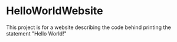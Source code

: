 # HelloWorldWebsite
This project is for a website describing the code behind printing the statement "Hello World!"
